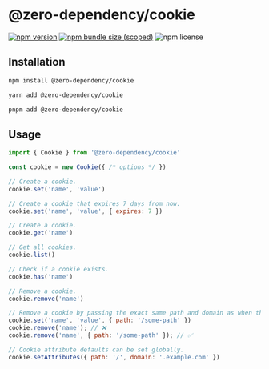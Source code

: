 # @zero-dependency/cookie

[![npm version](https://img.shields.io/npm/v/@zero-dependency/cookie)](https://npm.im/@zero-dependency/cookie)
[![npm bundle size (scoped)](https://img.shields.io/bundlephobia/minzip/@zero-dependency/cookie)](https://bundlephobia.com/package/@zero-dependency/cookie@latest)
![npm license](https://img.shields.io/npm/l/@zero-dependency/cookie)

## Installation

```sh
npm install @zero-dependency/cookie
```

```sh
yarn add @zero-dependency/cookie
```

```sh
pnpm add @zero-dependency/cookie
```

## Usage

```js
import { Cookie } from '@zero-dependency/cookie'

const cookie = new Cookie({ /* options */ })

// Create a cookie.
cookie.set('name', 'value')

// Create a cookie that expires 7 days from now.
cookie.set('name', 'value', { expires: 7 })

// Create a cookie.
cookie.get('name')

// Get all cookies.
cookie.list()

// Check if a cookie exists.
cookie.has('name')

// Remove a cookie.
cookie.remove('name')

// Remove a cookie by passing the exact same path and domain as when the cookie was set.
cookie.set('name', 'value', { path: '/some-path' })
cookie.remove('name'); // ❌
cookie.remove('name', { path: '/some-path' }); // ✅

// Cookie attribute defaults can be set globally.
cookie.setAttributes({ path: '/', domain: '.example.com' })
```
